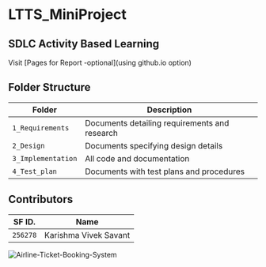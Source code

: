 # LTTS_MiniProject

## SDLC Activity Based Learning
Visit [Pages for Report -optional](using github.io option)

## Folder Structure
Folder             | Description
-------------------| -----------------------------------------
`1_Requirements`   | Documents detailing requirements and research
`2_Design`         | Documents specifying design details
`3_Implementation` | All code and documentation
`4_Test_plan`      | Documents with test plans and procedures

## Contributors 

SF ID. |  Name   |     
-------|---------|
`256278` | Karishma Vivek Savant  |   

![Airline-Ticket-Booking-System](https://github.com/KarishmaSavant/LTTS_MiniProject/blob/main/1_Requirements/Banner.png)
